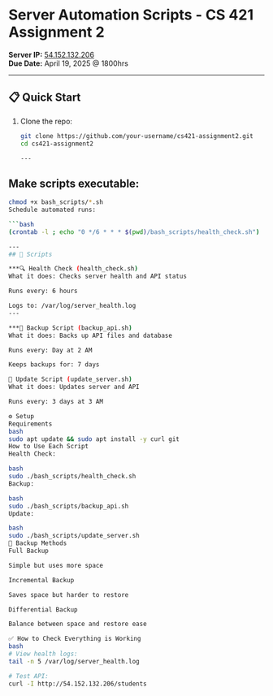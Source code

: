 # Server Automation Scripts - CS 421 Assignment 2

**Server IP:** [54.152.132.206](http://54.152.132.206)  
**Due Date:** April 19, 2025 @ 1800hrs  

---

## 📋 Quick Start
1. Clone the repo:
   ```bash
   git clone https://github.com/your-username/cs421-assignment2.git
   cd cs421-assignment2

   ---
## Make scripts executable:

```bash
chmod +x bash_scripts/*.sh
Schedule automated runs:

```bash
(crontab -l ; echo "0 */6 * * * $(pwd)/bash_scripts/health_check.sh") | crontab -

---
## 📂 Scripts

***🔍 Health Check (health_check.sh)
What it does: Checks server health and API status

Runs every: 6 hours

Logs to: /var/log/server_health.log
---

***💾 Backup Script (backup_api.sh)
What it does: Backs up API files and database

Runs every: Day at 2 AM

Keeps backups for: 7 days

🔄 Update Script (update_server.sh)
What it does: Updates server and API

Runs every: 3 days at 3 AM

⚙️ Setup
Requirements
bash
sudo apt update && sudo apt install -y curl git
How to Use Each Script
Health Check:

bash
sudo ./bash_scripts/health_check.sh
Backup:

bash
sudo ./bash_scripts/backup_api.sh
Update:

bash
sudo ./bash_scripts/update_server.sh
📝 Backup Methods
Full Backup

Simple but uses more space

Incremental Backup

Saves space but harder to restore

Differential Backup

Balance between space and restore ease

✅ How to Check Everything is Working
bash
# View health logs:
tail -n 5 /var/log/server_health.log

# Test API:
curl -I http://54.152.132.206/students
